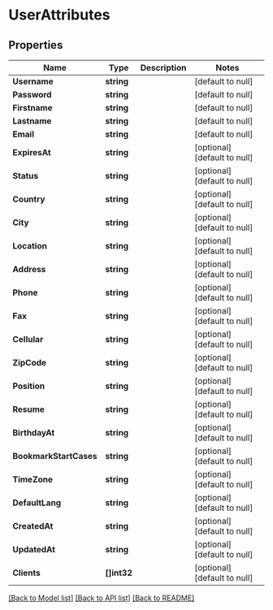 # UserAttributes

## Properties
Name | Type | Description | Notes
------------ | ------------- | ------------- | -------------
**Username** | **string** |  | [default to null]
**Password** | **string** |  | [default to null]
**Firstname** | **string** |  | [default to null]
**Lastname** | **string** |  | [default to null]
**Email** | **string** |  | [default to null]
**ExpiresAt** | **string** |  | [optional] [default to null]
**Status** | **string** |  | [optional] [default to null]
**Country** | **string** |  | [optional] [default to null]
**City** | **string** |  | [optional] [default to null]
**Location** | **string** |  | [optional] [default to null]
**Address** | **string** |  | [optional] [default to null]
**Phone** | **string** |  | [optional] [default to null]
**Fax** | **string** |  | [optional] [default to null]
**Cellular** | **string** |  | [optional] [default to null]
**ZipCode** | **string** |  | [optional] [default to null]
**Position** | **string** |  | [optional] [default to null]
**Resume** | **string** |  | [optional] [default to null]
**BirthdayAt** | **string** |  | [optional] [default to null]
**BookmarkStartCases** | **string** |  | [optional] [default to null]
**TimeZone** | **string** |  | [optional] [default to null]
**DefaultLang** | **string** |  | [optional] [default to null]
**CreatedAt** | **string** |  | [optional] [default to null]
**UpdatedAt** | **string** |  | [optional] [default to null]
**Clients** | **[]int32** |  | [optional] [default to null]

[[Back to Model list]](../README.md#documentation-for-models) [[Back to API list]](../README.md#documentation-for-api-endpoints) [[Back to README]](../README.md)


